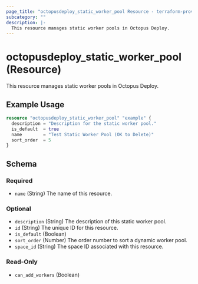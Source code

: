 ```yaml
---
page_title: "octopusdeploy_static_worker_pool Resource - terraform-provider-octopusdeploy"
subcategory: ""
description: |-
  This resource manages static worker pools in Octopus Deploy.
---
```


# octopusdeploy_static_worker_pool (Resource)

This resource manages static worker pools in Octopus Deploy.

## Example Usage

```terraform
resource "octopusdeploy_static_worker_pool" "example" {
  description = "Description for the static worker pool."
  is_default  = true
  name        = "Test Static Worker Pool (OK to Delete)"
  sort_order  = 5
}
```
<!-- schema generated by tfplugindocs -->
## Schema

### Required

- `name` (String) The name of this resource.

### Optional

- `description` (String) The description of this static worker pool.
- `id` (String) The unique ID for this resource.
- `is_default` (Boolean)
- `sort_order` (Number) The order number to sort a dynamic worker pool.
- `space_id` (String) The space ID associated with this resource.

### Read-Only

- `can_add_workers` (Boolean)


